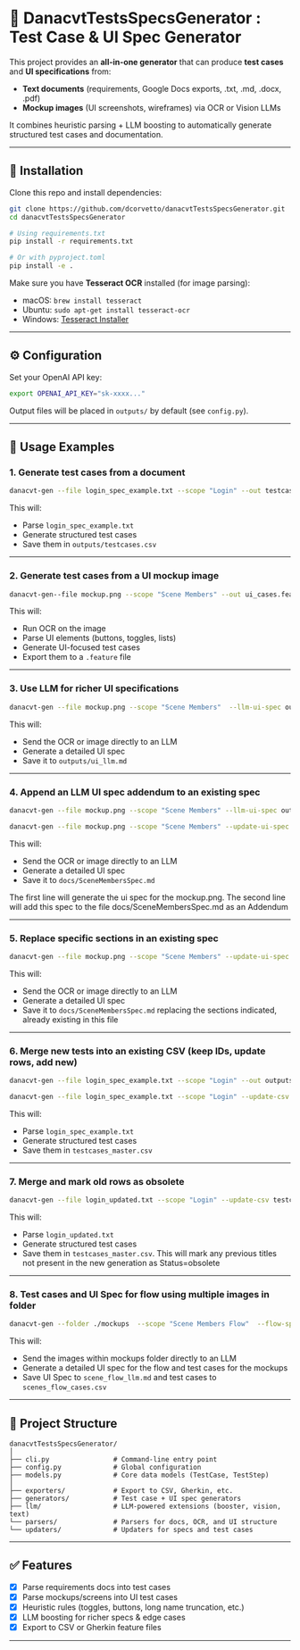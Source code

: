 # 🧪 DanacvtTestsSpecsGenerator : Test Case & UI Spec Generator

This project provides an **all-in-one generator** that can produce **test cases** and **UI specifications** from:
- **Text documents** (requirements, Google Docs exports, .txt, .md, .docx, .pdf)
- **Mockup images** (UI screenshots, wireframes) via OCR or Vision LLMs

It combines heuristic parsing + LLM boosting to automatically generate structured test cases and documentation.

---

## 🚀 Installation

Clone this repo and install dependencies:

```bash
git clone https://github.com/dcorvetto/danacvtTestsSpecsGenerator.git
cd danacvtTestsSpecsGenerator

# Using requirements.txt
pip install -r requirements.txt

# Or with pyproject.toml
pip install -e .
```

Make sure you have **Tesseract OCR** installed (for image parsing):

- macOS: `brew install tesseract`
- Ubuntu: `sudo apt-get install tesseract-ocr`
- Windows: [Tesseract Installer](https://github.com/UB-Mannheim/tesseract/wiki)

---

## ⚙️ Configuration

Set your OpenAI API key:

```bash
export OPENAI_API_KEY="sk-xxxx..."
```

Output files will be placed in `outputs/` by default (see `config.py`).

---

## 📄 Usage Examples

### 1. Generate test cases from a document
```bash
danacvt-gen --file login_spec_example.txt --scope "Login" --out testcases.csv
```
This will:
- Parse `login_spec_example.txt`
- Generate structured test cases
- Save them in `outputs/testcases.csv`

---

### 2. Generate test cases from a UI mockup image
```bash
danacvt-gen--file mockup.png --scope "Scene Members" --out ui_cases.feature
```
This will:
- Run OCR on the image
- Parse UI elements (buttons, toggles, lists)
- Generate UI-focused test cases
- Export them to a `.feature` file

---

### 3. Use LLM for richer UI specifications
```bash
danacvt-gen --file mockup.png --scope "Scene Members"  --llm-ui-spec outputs/ui_llm.md --llm-model gpt-4o-mini --use-llm
```
This will:
- Send the OCR or image directly to an LLM
- Generate a detailed UI spec
- Save it to `outputs/ui_llm.md`

---

### 4. Append an LLM UI spec addendum to an existing spec
```bash
danacvt-gen --file mockup.png --scope "Scene Members" --llm-ui-spec outputs/ui_llm.md --llm-model gpt-4o-mini --use-llm
```
```bash
danacvt-gen --file mockup.png --scope "Scene Members" --update-ui-spec docs/SceneMembersSpec.md --llm-ui-spec outputs/ui_llm.md --use-llm
```
This will:
- Send the OCR or image directly to an LLM
- Generate a detailed UI spec
- Save it to `docs/SceneMembersSpec.md`

The first line will generate the ui spec for the mockup.png. The second line will add this spec to the file docs/SceneMembersSpec.md as an Addendum 

---

### 5. Replace specific sections in an existing spec
```bash
danacvt-gen --file mockup.png --scope "Scene Members" --update-ui-spec docs/SceneMembersSpec.md  --llm-ui-spec outputs/ui_llm.md --replace-sections "Interaction Flows, Accessibility (a11y)" --use-llm
```
This will:
- Send the OCR or image directly to an LLM
- Generate a detailed UI spec
- Save it to `docs/SceneMembersSpec.md` replacing the sections indicated, already existing in this file

---

### 6. Merge new tests into an existing CSV (keep IDs, update rows, add new)
```bash
danacvt-gen --file login_spec_example.txt --scope "Login" --out outputs/login_cases.csv
```
```bash
danacvt-gen --file login_spec_example.txt --scope "Login" --update-csv testcases_master.csv
```
This will:
- Parse `login_spec_example.txt`
- Generate structured test cases
- Save them in `testcases_master.csv`

---

### 7. Merge and mark old rows as obsolete
```bash
danacvt-gen --file login_updated.txt --scope "Login" --update-csv testcases_master.csv --prune
```
This will:
- Parse `login_updated.txt`
- Generate structured test cases
- Save them in `testcases_master.csv`. This will mark any previous titles not present in the new generation as Status=obsolete

---
### 8. Test cases and UI Spec for flow using multiple images in folder
```bash
danacvt-gen --folder ./mockups  --scope "Scene Members Flow"  --flow-spec --llm-flow-spec scene_flow_llm.md  --llm-vision --out scenes_flow_cases.csv --use-llm --llm-model gpt-4.1-mini
```
This will:
- Send the images within mockups folder directly to an LLM
- Generate a detailed UI spec for the flow and test cases for the mockups
- Save UI Spec to `scene_flow_llm.md`  and test cases to `scenes_flow_cases.csv`

---
## 📂 Project Structure

```
danacvtTestsSpecsGenerator/
│
├── cli.py                # Command-line entry point
├── config.py             # Global configuration
├── models.py             # Core data models (TestCase, TestStep)
│
├── exporters/            # Export to CSV, Gherkin, etc.
├── generators/           # Test case + UI spec generators
├── llm/                  # LLM-powered extensions (booster, vision, text)
└── parsers/              # Parsers for docs, OCR, and UI structure
└── updaters/             # Updaters for specs and test cases
```

---

## ✅ Features
- [x] Parse requirements docs into test cases  
- [x] Parse mockups/screens into UI test cases  
- [x] Heuristic rules (toggles, buttons, long name truncation, etc.)  
- [x] LLM boosting for richer specs & edge cases  
- [x] Export to CSV or Gherkin feature files  

---